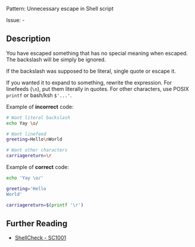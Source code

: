 Pattern: Unnecessary escape in Shell script

Issue: -

## Description

You have escaped something that has no special meaning when escaped. The backslash will be simply be ignored.

If the backslash was supposed to be literal, single quote or escape it.

If you wanted it to expand to something, rewrite the expression. For linefeeds (`\n`), put them literally in quotes. For other characters, use POSIX `printf` or bash/ksh `$'...'`. 

Example of **incorrect** code:

```sh
# Want literal backslash
echo Yay \o/

# Want linefeed
greeting=Hello\nWorld

# Want other characters
carriagereturn=\r
```

Example of **correct** code:

```sh
echo 'Yay \o/'

greeting='Hello
World'

carriagereturn=$(printf '\r')
```

## Further Reading

* [ShellCheck - SC1001](https://github.com/koalaman/shellcheck/wiki/SC1001)
